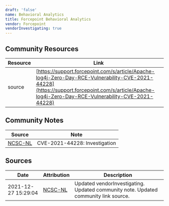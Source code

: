 ```yaml
---
draft: 'false'
name: Behavioral Analytics
title: Forcepoint Behavioral Analytics
vendor: Forcepoint
vendorInvestigating: true
---
```



## Community Resources
| Resource | Link |
| --- | --- |
| source | [https://support.forcepoint.com/s/article/Apache-log4j-Zero-Day-RCE-Vulnerability-CVE-2021-44228](https://support.forcepoint.com/s/article/Apache-log4j-Zero-Day-RCE-Vulnerability-CVE-2021-44228) |

## Community Notes
| Source | Note |
| --- | --- |
| [NCSC-NL](https://github.com/NCSC-NL/log4shell/blob/main/software/README.md) | CVE-2021-44228: Investigation </ul> |

## Sources
| Date | Attribution | Description |
| --- | --- | --- |
| 2021-12-27 15:29:04 | [NCSC-NL](https://github.com/NCSC-NL/log4shell/blob/main/software/README.md) | Updated vendorInvestigating. Updated community note. Updated community link source.  |
